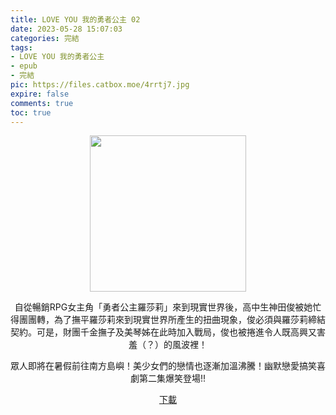 ```yaml
---
title: LOVE YOU 我的勇者公主 02
date: 2023-05-28 15:07:03
categories: 完結
tags:
- LOVE YOU 我的勇者公主
- epub
- 完結
pic: https://files.catbox.moe/4rrtj7.jpg
expire: false
comments: true
toc: true
---
```


<div style="text-align:center" class="kratos-post-content">

<img width="250px" src="https://files.catbox.moe/4rrtj7.jpg">

<p>
自從暢銷RPG女主角「勇者公主羅莎莉」來到現實世界後，高中生神田俊被她忙得團團轉，為了撫平羅莎莉來到現實世界所產生的扭曲現象，俊必須與羅莎莉締結契約。可是，財團千金撫子及美琴姊在此時加入戰局，俊也被捲進令人既高興又害羞（？）的風波裡！

眾人即將在暑假前往南方島嶼！美少女們的戀情也逐漸加溫沸騰！幽默戀愛搞笑喜劇第二集爆笑登場!!
</p>

<p>
<a href="https://epubdatabase.azurewebsites.net/EBOOKS/EPUB/完結/LOVE YOU 我的勇者公主/LOVE YOU 我的勇者公主 2.epub?download=1">下載</a>
</p>

</div>